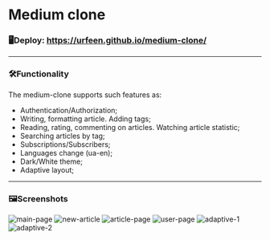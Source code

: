 # Medium clone

### 🖥Deploy: https://urfeen.github.io/medium-clone/
___

### 🛠Functionality
The medium-clone supports such features as:
- Authentication/Authorization;
- Writing, formatting article. Adding tags;
- Reading, rating, commenting on articles. Watching article statistic;
- Searching articles by tag;
- Subscriptions/Subscribers;
- Languages change (ua-en);
- Dark/White theme;
- Adaptive layout;

____

### 🖼Screenshots

![main-page](https://user-images.githubusercontent.com/59795550/121805515-3e54dc00-cc54-11eb-83c7-7a072fb2180c.png)
![new-article](https://user-images.githubusercontent.com/59795550/121805529-54fb3300-cc54-11eb-9809-975ecd606a5c.png)
![article-page](https://user-images.githubusercontent.com/59795550/121805565-6e03e400-cc54-11eb-8d4f-d955321dc1e5.png)
![user-page](https://user-images.githubusercontent.com/59795550/121805587-79efa600-cc54-11eb-9db7-46ab4eae6c85.png)
![adaptive-1](https://user-images.githubusercontent.com/59795550/121805613-94c21a80-cc54-11eb-88da-e284c548613e.png)
![adaptive-2](https://user-images.githubusercontent.com/59795550/121805650-aacfdb00-cc54-11eb-9d7b-d86c3007ccf1.png)
